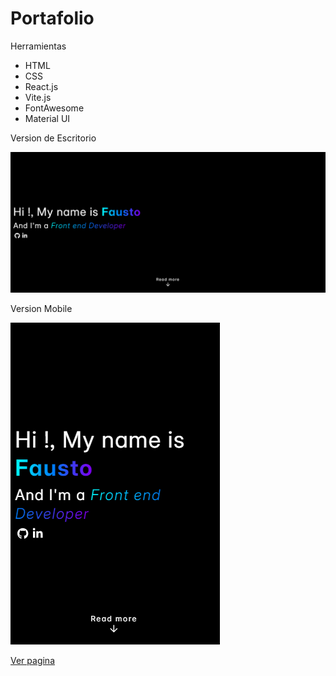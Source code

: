 # Portafolio

Herramientas

- HTML
- CSS
- React.js
- Vite.js
- FontAwesome
- Material UI

Version de Escritorio

![Escritorio](./src/img/portafolio-desktop.png)

Version Mobile

![Mobile](./src/img/portafolio-mobile.png)

[Ver pagina](https://faustoleal.github.io/Fausto/)
